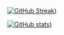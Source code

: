 
<!--
### Hi there 👋

**RajeshRenato/RajeshRenato** is a ✨ _special_ ✨ repository because its `README.md` (this file) appears on your GitHub profile.

Here are some ideas to get you started:

- 🔭 I’m currently working on ...
- 🌱 I’m currently learning ...
- 👯 I’m looking to collaborate on ...
- 🤔 I’m looking for help with ...
- 💬 Ask me about ...
- 📫 How to reach me: ...
- 😄 Pronouns: ...
- ⚡ Fun fact: ...
-->
[![GitHub Streak](https://github-readme-streak-stats.herokuapp.com/?user=RajeshRenato&theme=radical))](https://git.io/streak-stats)

[![GitHub stats](https://github-readme-stats.vercel.app/api?username=RajeshRenato&show_icons=true&theme=radical))](https://github.com/anuraghazra/github-readme-stats)
